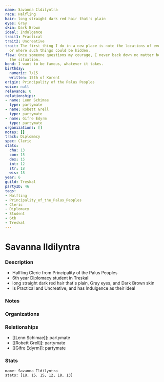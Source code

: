 ```yaml
---
name: Savanna Ildilyntra
race: Halfling
hair: long straight dark red hair that's plain
eyes: Gray
skin: Dark Brown
ideal: Indulgence
trait1: Practical
trait2: Uncreative
trait: The first thing I do in a new place is note the locations of everything valuable-
  or where such things could be hidden.
flaw: Once someone questions my courage, I never back down no matter how dangerous
  the situation.
bond: I want to be famous, whatever it takes.
birthday:
  numeric: 7/15
  written: 15th of Korent
origin: Principality of the Palus Peoples
voice: null
relevance: 0
relationships:
- name: Lenn Schimae
  type: partymate
- name: Robett Grell
  type: partymate
- name: Gifre Edyrm
  type: partymate
organizations: []
notes: []
track: Diplomacy
spec: Cleric
stats:
  cha: 13
  con: 15
  dex: 15
  int: 12
  str: 18
  wis: 18
year: 6
guild: Treskal
partyID: 46
tags:
- Halfling
- Principality_of_the_Palus_Peoples
- Cleric
- Diplomacy
- Student
- 6th
- Treskal
---
```

# Savanna Ildilyntra
### Description
- Halfling Cleric from Principality of the Palus Peoples
- 6th year Diplomacy student in Treskal
- long straight dark red hair that's plain, Gray eyes, and Dark Brown skin
- Is Practical and Uncreative, and has Indulgence as their ideal

### Notes

### Organizations

### Relationships
- [[Lenn Schimae]]: partymate
- [[Robett Grell]]: partymate
- [[Gifre Edyrm]]: partymate

### Stats
```statblock
name: Savanna Ildilyntra
stats: [18, 15, 15, 12, 18, 13]
```